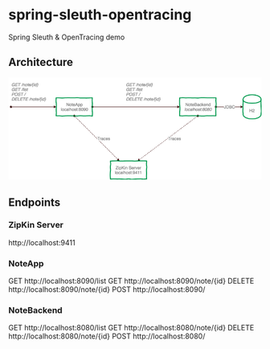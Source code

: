 # spring-sleuth-opentracing
Spring Sleuth &amp; OpenTracing demo

## Architecture
![Architecture](/docs/OpenTracingDemo.png)

## Endpoints
### ZipKin Server
http://localhost:9411

### NoteApp
GET http://localhost:8090/list
GET http://localhost:8090/note/{id}
DELETE http://localhost:8090/note/{id}
POST http://localhost:8090/

### NoteBackend
GET http://localhost:8080/list
GET http://localhost:8080/note/{id}
DELETE http://localhost:8080/note/{id}
POST http://localhost:8080/

